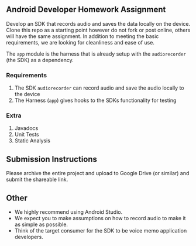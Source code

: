 ## Android Developer Homework Assignment

Develop an SDK that records audio and saves the data locally on the device.  Clone this repo as a starting point however do not fork or post online, others will have the same assignment.  In addition to meeting the basic requirements, we are looking for cleanliness and ease of use.

The `app` module is the harness that is already setup with the `audiorecorder` (the SDK) as a dependency.

### Requirements

1. The SDK `audiorecorder` can record audio and save the audio locally to the device
1. The Harness (`app`) gives hooks to the SDKs functionality for testing

### Extra

1. Javadocs
1. Unit Tests
1. Static Analysis

## Submission Instructions

Please archive the entire project and upload to Google Drive (or similar) and submit the shareable link.  

## Other

* We highly recommend using Android Studio.
* We expect you to make assumptions on how to record audio to make it as simple as possible.
* Think of the target consumer for the SDK to be voice memo application developers.  
